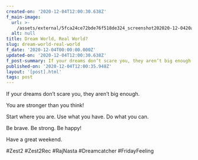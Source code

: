 ```yaml
---
created-on: '2020-12-04T12:00:30.638Z'
f_main-image:
  url: >-
    /assets/external/5fca24ce72bde76f518de324_screenshot202020-12-0420at2011.58.46.png
  alt: null
title: Dream World, Real World?
slug: dream-world-real-world
f_date: '2020-12-04T00:00:00.000Z'
updated-on: '2020-12-04T12:00:30.638Z'
f_post-summary: If your dreams don’t scare you, they aren’t big enough.
published-on: '2020-12-04T12:00:35.948Z'
layout: '[post].html'
tags: post
---
```


If your dreams don’t scare you, they aren’t big enough.

You are stronger than you think!

Start where you are. Use what you have. Do what you can.

Be brave. Be strong. Be happy!

Have a great weekend.

#Zest2 #Zest2Rec #RajNasta #Dreamcatcher #FridayFeeling

‍

